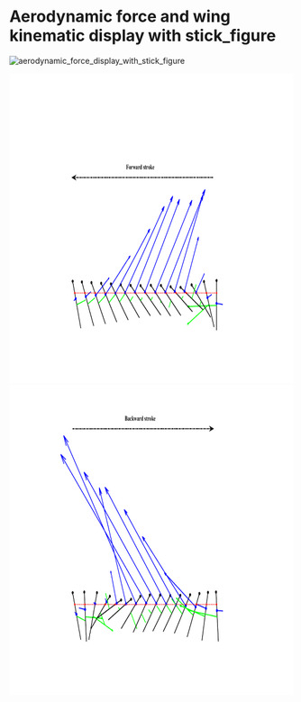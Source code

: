 # Aerodynamic force and wing kinematic display with stick_figure

![aerodynamic_force_display_with_stick_figure]()
<div align=center>
<img src="https://github.com/xijunke/aerodynamic_force_stick_figure/blob/master/pic_png_tif_eps_pdf/Stick_figure_force_downstroke_%E5%B9%B3%E5%9D%87%E5%BC%A6%E9%95%BF_%E6%89%AD%E8%BD%AC%E8%BD%B4025C_avereff.png" width="1200" height="550"/>
</div>


<div align=center>
<img src="https://github.com/xijunke/aerodynamic_force_stick_figure/blob/master/pic_png_tif_eps_pdf/Stick_figure_force_upstroke_%E5%B9%B3%E5%9D%87%E5%BC%A6%E9%95%BF_%E6%89%AD%E8%BD%AC%E8%BD%B4025C_avereff.png" width="1200" height="550"/>
</div>